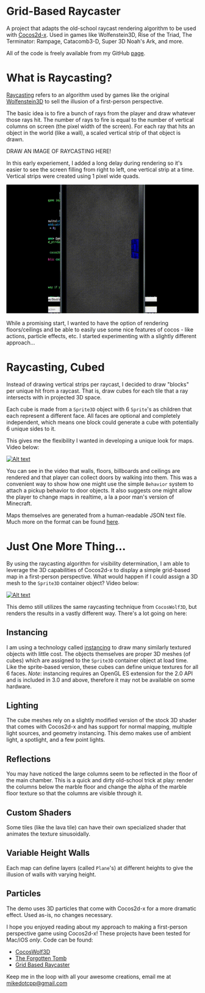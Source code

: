 # Grid-Based Raycaster
A project that adapts the old-school raycast rendering algorithm to be used with [Cocos2d-x](http://cocos2d-x.org/). Used in games like Wolfenstein3D, Rise of the Triad, The Terminator: Rampage, Catacomb3-D, Super 3D Noah's Ark, and more.

All of the code is freely available from my GitHub [page](https://github.com/mikedotcpp).

# What is Raycasting?
[Raycasting](http://permadi.com/1996/05/ray-casting-tutorial-table-of-contents/) refers to an algorithm used by games like the original [Wolfenstein3D](https://en.wikipedia.org/wiki/Wolfenstein_3D) to sell the illusion of a first-person perspective.

The basic idea is to fire a bunch of rays from the player and draw whatever those rays hit. The number of rays to fire is equal to the number of vertical columns on screen (the pixel width of
the screen). For each ray that hits an object in the world (like a wall), a scaled vertical strip of that object is drawn.

DRAW AN IMAGE OF RAYCASTING HERE!

In this early experiement, I added a long delay during rendering so it's easier to see the screen filling from right to left, one vertical strip at a time. Vertical strips were created using
1 pixel wide quads.

![Raycasting animation](Resources/out.gif)

While a promising start, I wanted to have the option of rendering floors/ceilings and be able to easily use some nice features of cocos - like actions, particle effects, etc. I started experimenting
with a slightly different approach...

# Raycasting, Cubed

Instead of drawing vertical strips per raycast, I decided to draw "blocks" per unique hit from a raycast. That is, draw cubes for each tile that a ray intersects with in projected 3D space.

Each cube is made from a `Sprite3D` object with 6 `Sprite`'s as children that each represent a different face. All faces are optional and completely independent, which means one block could
generate a cube with potentially 6 unique sides to it.

This gives me the flexibility I wanted in developing a unique look for maps. Video below:

[![Alt text](https://img.youtube.com/vi/B7PCPfR8Ez0/0.jpg)](https://www.youtube.com/watch?v=B7PCPfR8Ez0)

You can see in the video that walls, floors, billboards and ceilings are rendered and that player can collect doors by walking into them. This was a convenient way to show how one might use the simple
`Behavior` system to attach a pickup behavior to door objects. It also suggests one might allow the player to change maps in realtime, a la a poor man's version of Minecraft.

Maps themselves are generated from a human-readable JSON text file. Much more on the format can be found [here](https://github.com/mikedotcpp/GridBasedRaycaster/wiki/Map-Format#overview).

# Just One More Thing...

By using the raycasting algorithm for visibility determination, I am able to leverage the 3D capabilities of Cocos2d-x to display a simple grid-based map in a first-person perspective. What would
happen if I could assign a 3D mesh to the `Sprite3D` container object? Video below:

[![Alt text](https://img.youtube.com/vi/L6gVolqa8A0/0.jpg)](https://www.youtube.com/watch?v=L6gVolqa8A0)

This demo still utilizes the same raycasting technique from `CocosWolf3D`, but renders the results in a vastly different way. There's a lot going on here: 

## Instancing ##
I am using a technology called [instancing](https://www.khronos.org/registry/OpenGL-Refpages/es3.0/html/glDrawElementsInstanced.xhtml) to draw many similarly 
textured objects with little cost. The objects themselves are proper 3D meshes (of cubes) which are assigned to the `Sprite3D` container object at load time. Like the sprite-based version, these 
cubes can define unique textures for all 6 faces. *Note*: instancing requires an OpenGL ES extension for the 2.0 API and is included in 3.0 and above, therefore it may not be available on some
hardware.

## Lighting ##
The cube meshes rely on a slightly modified version of the stock 3D shader that comes with Cocos2d-x and has support for normal mapping, multiple light sources, and geometry instancing. This demo
makes use of ambient light, a spotlight, and a few point lights. 

## Reflections ##
You may have noticed the large columns seem to be reflected in the floor of the main chamber. This is a quick and dirty old-school trick at play: render the columns below the marble floor and 
change the alpha of the marble floor texture so that the columns are visible through it.

## Custom Shaders ##
Some tiles (like the lava tile) can have their own specialized shader that animates the texture sinusoidally.

## Variable Height Walls ##
Each map can define layers (called `Plane`'s) at different heights to give the illusion of walls with varying height. 

## Particles ##
The demo uses 3D particles that come with Cocos2d-x for a more dramatic effect. Used as-is, no changes necessary.

I hope you enjoyed reading about my approach to making a first-person perspective game using Cocos2d-x! These projects have been tested for Mac/iOS *only*. Code can be found:
* [CocosWolf3D](https://github.com/mikedotcpp/CocosWolf3D)
* [The Forgotten Tomb](https://github.com/mikedotcpp/TheForgottenTomb)
* [Grid Based Raycaster](https://github.com/mikedotcpp/GridBasedRaycaster)

Keep me in the loop with all your awesome creations, email me at mikedotcpp@gmail.com